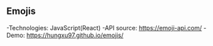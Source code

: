 ## Emojis

-Technologies: JavaScript(React)
-API source: https://emoji-api.com/
-Demo: https://hungxu97.github.io/emojis/
